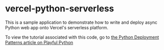 # vercel-python-serverless

This is a sample application to demonstrate how to write and deploy async Python web app onto Vercel's serverless platform.

To view the tutorial associated with this code, go to [the Python Deployment Patterns article on Playful Python](https://www.playfulpython.com/python-deployment-patterns-serverless-function-part-2)
